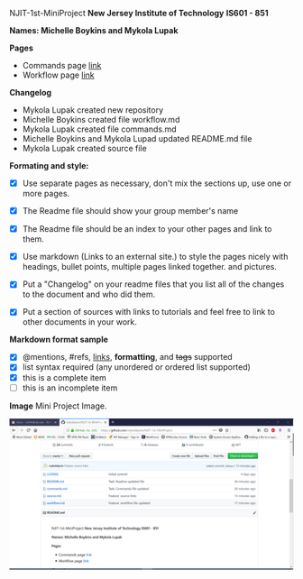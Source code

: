 NJIT-1st-MiniProject
**New Jersey Institute of Technology**
**IS601 - 851**

**Names: Michelle Boykins and Mykola Lupak**

**Pages**
- Commands page [link]()
- Workflow page [link]()

**Changelog**
- Mykola Lupak created new repository
- Michelle Boykins created file workflow.md
- Mykola Lupak created file commands.md
- Michelle Boykins and Mykola Lupad updated README.md file
- Mykola Lupak created source file

**Formating and style:**

- [x] Use separate pages as necessary, don't mix the sections up, use one or more pages.

- [x] The Readme file should show your group member's name

- [x] The Readme file should be an index to your other pages and link to them.

- [x] Use markdown (Links to an external site.) to style the pages nicely with headings, bullet points, multiple pages linked together. and pictures.

- [x] Put a "Changelog" on your readme files that you list all of the changes to the document and who did them.

- [x]  Put a section of sources with links to tutorials and feel free to link to other documents in your work.

**Markdown format sample**
- [x] @mentions, #refs, [links](), **formatting**, and <del>tags</del> supported
- [x] list syntax required (any unordered or ordered list supported)
- [x] this is a complete item
- [ ] this is an incomplete item

**Image**
Mini Project Image.

![picture](/image/1.png)



